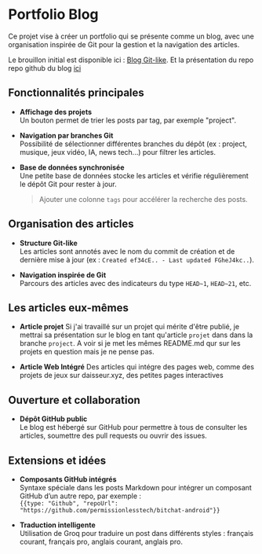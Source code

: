 [tags]: <> (github, profile, projects, open source, developer, portfolio, svelte, sveltekit, web development)

# Portfolio Blog

Ce projet vise à créer un portfolio qui se présente comme un blog, avec une organisation inspirée de Git pour la gestion et la navigation des articles.

Le brouillon initial est disponible ici : [Blog Git-like](https://github.com/daisseur/blog/blob/61ff6cbfd5aa4d0b13c14a51a7abe54ef69b5f30/README.md).
Et la présentation du repo repo github du blog [ici](https://github.com/daisseur/blog/README.md) 


## Fonctionnalités principales

- **Affichage des projets**  
    Un bouton permet de trier les posts par tag, par exemple "project".

- **Navigation par branches Git**  
    Possibilité de sélectionner différentes branches du dépôt (ex : project, musique, jeux vidéo, IA, news tech...) pour filtrer les articles.

- **Base de données synchronisée**  
    Une petite base de données stocke les articles et vérifie régulièrement le dépôt Git pour rester à jour.  
    > Ajouter une colonne `tags` pour accélérer la recherche des posts.


## Organisation des articles

- **Structure Git-like**  
    Les articles sont annotés avec le nom du commit de création et de dernière mise à jour (ex : `Created ef34cE.. - Last updated FGheJ4kc..`).

- **Navigation inspirée de Git**  
    Parcours des articles avec des indicateurs du type `HEAD~1`, `HEAD~21`, etc.

## Les articles eux-mêmes

- **Article projet**
    Si j'ai travaillé sur un projet qui mérite d'être publié, je mettrai sa présentation sur le blog en tant qu'article `projet` dans dans la branche `project`. A voir si je met les mêmes README.md qur sur les projets en question mais je ne pense pas.

- **Article Web Intégré**
    Des articles qui intégre des pages web, comme des projets de jeux sur daisseur.xyz, des petites pages interactives


## Ouverture et collaboration

- **Dépôt GitHub public**  
    Le blog est hébergé sur GitHub pour permettre à tous de consulter les articles, soumettre des pull requests ou ouvrir des issues.



## Extensions et idées

- **Composants GitHub intégrés**  
    Syntaxe spéciale dans les posts Markdown pour intégrer un composant GitHub d’un autre repo, par exemple :  
    `{{type: "Github", "repoUrl": "https://github.com/permissionlesstech/bitchat-android"}}`

- **Traduction intelligente**  
    Utilisation de Groq pour traduire un post dans différents styles : français courant, français pro, anglais courant, anglais pro.




